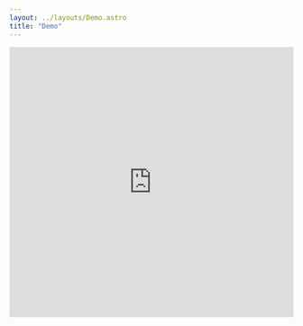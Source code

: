 ```yaml
---
layout: ../layouts/Demo.astro
title: "Demo"
---
```

<iframe width="100%" height="480" src="https://www.youtube.com/embed/O0CntTfHALU" frameborder="0" allow="accelerometer; autoplay; clipboard-write; encrypted-media; gyroscope; picture-in-picture" allowfullscreen></iframe>